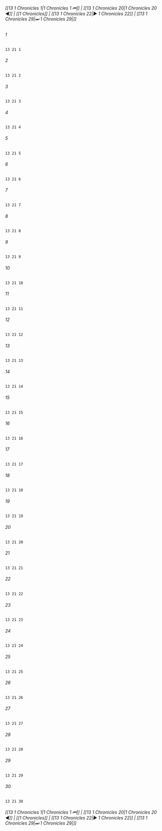 
###### [[13 1 Chronicles 1|1 Chronicles 1 ⏮]] | [[13 1 Chronicles 20|1 Chronicles 20 ◀]] | [[1 Chronicles]] | [[13 1 Chronicles 22|▶ 1 Chronicles 22]] | [[13 1 Chronicles 29|⏭ 1 Chronicles 29|]]

###### 1
``` verse
13 21 1 
```
###### 2
``` verse
13 21 2 
```
###### 3
``` verse
13 21 3 
```
###### 4
``` verse
13 21 4 
```
###### 5
``` verse
13 21 5 
```
###### 6
``` verse
13 21 6 
```
###### 7
``` verse
13 21 7 
```
###### 8
``` verse
13 21 8 
```
###### 9
``` verse
13 21 9 
```
###### 10
``` verse
13 21 10 
```
###### 11
``` verse
13 21 11 
```
###### 12
``` verse
13 21 12 
```
###### 13
``` verse
13 21 13 
```
###### 14
``` verse
13 21 14 
```
###### 15
``` verse
13 21 15 
```
###### 16
``` verse
13 21 16 
```
###### 17
``` verse
13 21 17 
```
###### 18
``` verse
13 21 18 
```
###### 19
``` verse
13 21 19 
```
###### 20
``` verse
13 21 20 
```
###### 21
``` verse
13 21 21 
```
###### 22
``` verse
13 21 22 
```
###### 23
``` verse
13 21 23 
```
###### 24
``` verse
13 21 24 
```
###### 25
``` verse
13 21 25 
```
###### 26
``` verse
13 21 26 
```
###### 27
``` verse
13 21 27 
```
###### 28
``` verse
13 21 28 
```
###### 29
``` verse
13 21 29 
```
###### 30
``` verse
13 21 30 
```

###### [[13 1 Chronicles 1|1 Chronicles 1 ⏮]] | [[13 1 Chronicles 20|1 Chronicles 20 ◀]] | [[1 Chronicles]] | [[13 1 Chronicles 22|▶ 1 Chronicles 22]] | [[13 1 Chronicles 29|⏭ 1 Chronicles 29|]]

